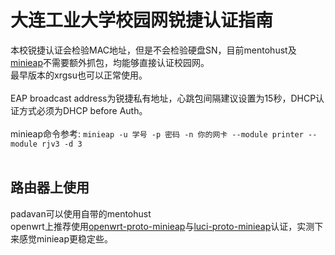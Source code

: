 # 大连工业大学校园网锐捷认证指南

本校锐捷认证会检验MAC地址，但是不会检验硬盘SN，目前mentohust及[minieap](https://github.com/AutoCONFIG/minieap)不需要额外抓包，均能够直接认证校园网。 <br>
最早版本的xrgsu也可以正常使用。<br>
<br>
EAP broadcast address为锐捷私有地址，心跳包间隔建议设置为15秒，DHCP认证方式必须为DHCP before Auth。<br>
<br>
minieap命令参考: `minieap -u 学号 -p 密码 -n 你的网卡 --module printer --module rjv3 -d 3` <br>
<br>
## 路由器上使用
padavan可以使用自带的mentohust<br>
openwrt上推荐使用[openwrt-proto-minieap](https://github.com/LightWind1/openwrt-proto-minieap)与[luci-proto-minieap](https://github.com/LightWind1/luci-proto-minieap)认证，实测下来感觉minieap更稳定些。<br>
